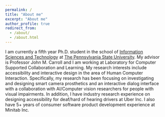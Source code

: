 ```yaml
---
permalink: /
title: "About me"
excerpt: "About me"
author_profile: true
redirect_from: 
  - /about/
  - /about.html
---
```


I am currently a fifth year Ph.D. student in the school of [Information Sciences and Technology](https://ist.psu.edu/) at [The Pennsylvania State University](https://www.psu.edu/).
My advisor is Professor John M. Carroll and I am working at Laboratory for Computer Supported Collaboration and Learning.
My research interests include accessibility and interactive design in the area of Human Computer Interaction.
Specifically, my research has been focusing on investigating and designing smart camera prosthetics and an interactive dialog interface with a collaboration with AI/Computer vision researchers for people with visual impairments.
In addition, I have industry research experience on designing accessibility for deaf/hard of hearing drivers at Uber Inc.
I also have 5+ years of consumer software product development experience at Minitab Inc.
